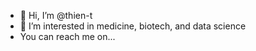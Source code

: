 - 👋 Hi, I’m @thien-t
- 👀 I’m interested in medicine, biotech, and data science
- You can reach me on...

<!---
thien-t/thien-t is a ✨ special ✨ repository because its `README.md` (this file) appears on your GitHub profile.
You can click the Preview link to take a look at your changes.
--->
